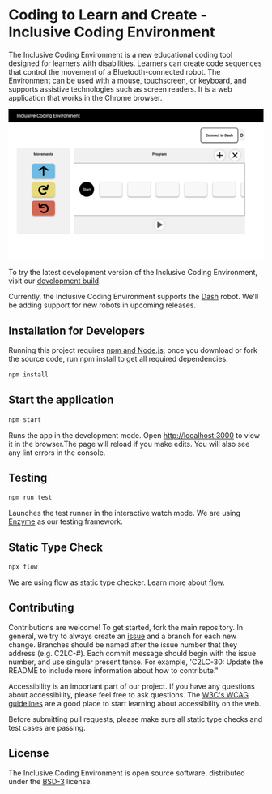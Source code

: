 # Coding to Learn and Create - Inclusive Coding Environment

The Inclusive Coding Environment is a new educational coding tool designed for learners with disabilities. Learners can create code sequences that control the movement of a Bluetooth-connected robot. The Environment can be used with a mouse, touchscreen, or keyboard, and supports assistive technologies such as screen readers. It is a web application that works in the Chrome browser.

![inclusive coding environment UI](./inclusive-coding-env.png)

To try the latest development version of the Inclusive Coding Environment, visit our [development build](https://c2lc-dev.web.app/).

Currently, the Inclusive Coding Environment supports the [Dash](https://www.makewonder.com/robots/dash/) robot. We'll be adding support for new robots in upcoming releases.

## Installation for Developers

Running this project requires [npm and Node.js](https://www.npmjs.com/get-npm); once you download or fork the source code, run npm install to get all required dependencies.

```bash
npm install
```

## Start the application

```bash
npm start
```

Runs the app in the development mode. Open [http://localhost:3000](http://localhost:3000) to view it in the browser.The page will reload if you make edits. You will also see any lint errors in the console.

## Testing

```bash
npm run test
```

Launches the test runner in the interactive watch mode. We are using [Enzyme](https://airbnb.io/enzyme/) as our testing framework.

## Static Type Check

```bash
npx flow
```

We are using flow as static type checker. Learn more about [flow](https://flow.org/).

## Contributing

Contributions are welcome! To get started, fork the main repository. In general, we try to always create an [issue](https://issues.fluidproject.org/projects/C2LC/issues) and a branch for each new change. Branches should be named after the issue number that they address (e.g. C2LC-#). Each commit message should begin with the issue number, and use singular present tense. For example, 'C2LC-30: Update the README to include more information about how to contribute."

Accessibility is an important part of our project. If you have any questions about accessibility, please feel free to ask questions. The [W3C's WCAG guidelines](https://www.w3.org/WAI/standards-guidelines/wcag/) are a good place to start learning about accessibility on the web.

Before submitting pull requests, please make sure all static type checks and test cases are passing.

## License
The Inclusive Coding Environment is open source software, distributed under the [BSD-3](https://github.com/codelearncreate/c2lc-coding-environment/blob/master/LICENSE.txt) license.

